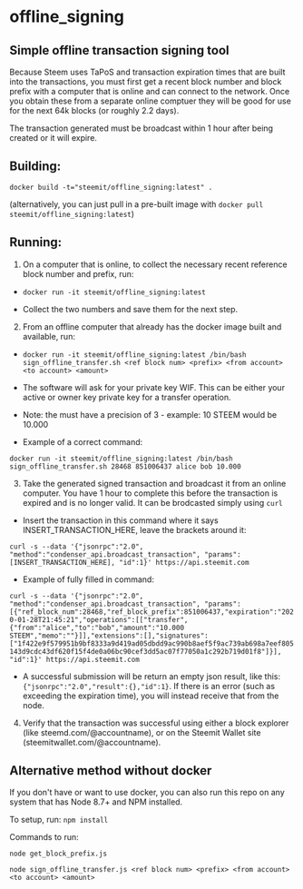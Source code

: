 # offline_signing

## Simple offline transaction signing tool

Because Steem uses TaPoS and transaction expiration times that are built into the transactions, you must first get a recent block number and block prefix with a computer that is online and can connect to the network. Once you obtain these from a separate online comptuer they will be good for use for the next 64k blocks (or roughly 2.2 days).

The transaction generated must be broadcast within 1 hour after being created or it will expire.

## Building:

`
docker build -t="steemit/offline_signing:latest" .
`

(alternatively, you can just pull in a pre-built image with `docker pull steemit/offline_signing:latest`)

## Running:

1. On a computer that is online, to collect the necessary recent reference block number and prefix, run:

- `docker run -it steemit/offline_signing:latest`

- Collect the two numbers and save them for the next step.

2. From an offline computer that already has the docker image built and available, run:

- `docker run -it steemit/offline_signing:latest /bin/bash sign_offline_transfer.sh <ref block num> <prefix> <from account> <to account> <amount>`

- The software will ask for your private key WIF. This can be either your active or owner key private key for a transfer operation.

- Note: the <amount> must have a precision of 3 - example: 10 STEEM would be 10.000

- Example of a correct command:

`docker run -it steemit/offline_signing:latest /bin/bash sign_offline_transfer.sh 28468 851006437 alice bob 10.000`

3. Take the generated signed transaction and broadcast it from an online computer. You have 1 hour to complete this before the transaction is expired and is no longer valid. It can be brodcasted simply using `curl`

- Insert the transaction in this command where it says INSERT_TRANSACTION_HERE, leave the brackets around it:

`curl -s --data '{"jsonrpc":"2.0", "method":"condenser_api.broadcast_transaction", "params":[INSERT_TRANSACTION_HERE], "id":1}' https://api.steemit.com`

- Example of fully filled in command:

`curl -s --data '{"jsonrpc":"2.0", "method":"condenser_api.broadcast_transaction", "params":[{"ref_block_num":28468,"ref_block_prefix":851006437,"expiration":"2020-01-28T21:45:21","operations":[["transfer",{"from":"alice","to":"bob","amount":"10.000 STEEM","memo":""}]],"extensions":[],"signatures":["1f422e9f579951b9bf8333a9d419ad05dbdd9ac990b8aef5f9ac739ab698a7eef805143d9cdc43df620f15f4de0a06bc90cef3dd5ac07f77050a1c292b719d01f8"]}], "id":1}' https://api.steemit.com`

- A successful submission will be return an empty json result, like this: `{"jsonrpc":"2.0","result":{},"id":1}`. If there is an error (such as exceeding the expiration time), you will instead receive that from the node.

4. Verify that the transaction was successful using either a block explorer (like steemd.com/@accountname), or on the Steemit Wallet site (steemitwallet.com/@accountname). 

## Alternative method without docker

If you don't have or want to use docker, you can also run this repo on any system that has Node 8.7+ and NPM installed.

To setup, run: `npm install`

Commands to run:

`node get_block_prefix.js`

`node sign_offline_transfer.js <ref block num> <prefix> <from account> <to account> <amount>`